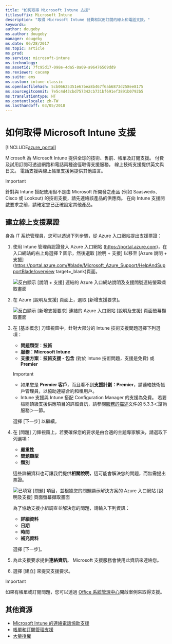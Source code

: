 ```yaml
---
title: "如何取得 Microsoft Intune 支援"
titlesuffix: Microsoft Intune
description: "取得 Microsoft Intune 付費和試用訂閱的線上和電話支援。"
keywords: 
author: dougeby
ms.author: dougeby
manager: dougeby
ms.date: 06/28/2017
ms.topic: article
ms.prod: 
ms.service: microsoft-intune
ms.technology: 
ms.assetid: 7fc95d17-098e-4da5-8a09-a96476569dd9
ms.reviewer: cacamp
ms.suite: ems
ms.custom: intune-classic
ms.openlocfilehash: 5cb06625351e67bea8b467f6ab6873d258ee8175
ms.sourcegitcommit: 7e5c4d43cbd757342cb731bf691ef3891b0792b5
ms.translationtype: HT
ms.contentlocale: zh-TW
ms.lasthandoff: 03/05/2018
---
```

# <a name="how-to-get-support-for-microsoft-intune"></a>如何取得 Microsoft Intune 支援

[!INCLUDE[azure_portal](./includes/note-for-both-portals.md)]

Microsoft 為 Microsoft Intune 提供全球的技術、售前、帳單及訂閱支援。 付費及試用訂閱可透過網路和電話兩種途徑取得支援服務。 線上技術支援提供英文與日文。 電話支援與線上帳單支援另提供其他語言。

>[!IMPORTANT]
> 針對與 Intune 搭配使用但不是由 Microsoft 所開發之產品 (例如 Saaswedo、Cisco 或 Lookout) 的技術支援，請先連絡該產品的供應商。 在向 Intune 支援開啟要求之前，請確定您已正確設定其他產品。

## <a name="create-an-online-support-ticket"></a>建立線上支援票證

身為 IT 系統管理員，您可以透過下列步驟，從 Azure 入口網站提出支援票證：

1. 使用 Intune 管理員認證登入 Azure 入口網站 (https://portal.azure.com)，在入口網站的右上角選擇 **?** 圖示，然後選取 [說明 + 支援] 以移至 [Azure 說明 + 支援](https://portal.azure.com/#blade/Microsoft_Azure_Support/HelpAndSupportBlade/overview target=_blank)頁面。

    ![反白顯示 [說明 + 支援] 連結的 Azure 入口網站說明及支援問號連結螢幕擷取畫面](./media/azure-get-support.png)

2. 在 Azure [說明及支援] 頁面上，選取 [新增支援要求]。

    ![反白顯示 [新增支援要求] 連結的 Azure 入口網站 [說明及支援] 頁面螢幕擷取畫面](./media/azure-support-ticket-link.png)

3. 在 [基本概念] 刀鋒視窗中，針對大部分的 Intune 技術支援問題選擇下列選項：
    - **問題類型**：**技術**
    - **服務**：**Microsoft Intune**
    - **支援方案**：**技術支援 - 包含** (對於 Intune 技術問題，支援是免費) 或 **Premier**
    
    >[!IMPORTANT]
    >- 如果您是 **Premier 客戶**，而且看不到**支援計劃：Premier**，請連絡技術帳戶管理員，以協助連結合約和租用戶。
    >- Intune 支援與 Intune 搭配 Configuration Manager 的支援為免費。 若要檢閱頂級支援供應項目的詳細資訊，請參閱[服務的描述](https://enterprise.microsoft.com/en-us/services/services-list/)文件的 5.3.3＜諮詢服務＞一節。

    選擇 [下一步] 以繼續。

4. 在 [問題] 刀鋒視窗上，若要確保您的要求是由合適的主題專家解決，請選取下列選項：

    - **嚴重性**
    - **問題類型**
    - **類別**

    這些詳細資料也可讓我們提供**相關說明**，這可能會解決您的問題，而無需提出票證。

    ![已填寫 [問題] 項目，並根據您的問題顯示解決方案的 Azure 入口網站 [說明及支援] 頁面螢幕擷取畫面](./media/support-need-solutions.png)

    為了協助支援小組調查並解決您的問題，請輸入下列資訊：
    
    - **詳細資料**
    - **日期**
    - **時間**
    - **補充資料**

    選擇 [下一步]。

5. 為此支援要求提供**連絡資訊**。 Microsoft 支援服務會使用此資訊來連絡您。
6. 選擇 [建立] 來提交支援要求。

>[!IMPORTANT]
>如果有帳單或訂閱問題，您可以透過 [Office 系統管理中心](https://portal.office.com/Support/SupportEntry.aspx)開啟案例來取得支援。

## <a name="additional-resources"></a>其他資源
- [Microsoft Intune 的連絡電話協助支援](phone-support-contact.md)
- [帳單和訂閱管理支援](https://support.office.com/article/Contact-Office-365-for-business-support-Admin-Help-32a17ca7-6fa0-4870-8a8d-e25ba4ccfd4b)
- [大量授權](http://go.microsoft.com/fwlink/p/?LinkID=282015)
